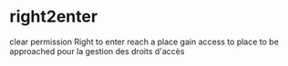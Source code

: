 # right2enter

clear permission
Right to enter
reach a place
gain access to place
to be approached
	pour la gestion des droits d'accès
